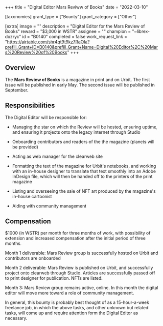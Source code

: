+++
title = "Digital Editor Mars Reviww of Books"
date = "2022-03-10"

[taxonomies]
grant_type = ["Bounty"]
grant_category = ["Other"]

[extra]
image = ""
description = "Digital Editor for the Mars Review of Books"
reward = "$3,000 in WSTR"
assignee = ""
champion = "~librex-dozryc"
id = "B0140"
completed = false
work_request_link = "https://airtable.com/shr4qt9t9kz7RaOIa?prefill_Grant+ID=B0140&prefill_Grant+Name=Digital%20Editor%2C%20Mars%20Review%20of%20Books"
+++

## Overview

The **Mars Review of Books** is a magazine in print and on Urbit. The first issue will be published in early May. The second issue will be published in September.

## Responsibilities

The Digital Editor will be responsible for:

- Managing the star on which the Review will be hosted, ensuring uptime, and ensuring it projects onto the legacy internet through Studio

- Onboarding contributors and readers of the the magazine (planets will be provided)

- Acting as web manager for the clearweb site

- Formatting the text of the magazine for Urbit's notebooks, and working with an in-house designer to translate that text smoothly into an Adobe InDesign file, which will then be handed off to the printers of the print magazine

- Listing and overseeing the sale of NFT art produced by the magazine's in-house cartoonist

- Aiding with community management

## Compensation

$1000 (in WSTR) per month for three months of work, with possibility of extension and increased compensation after the initial period of three months.

Month 1 deliverable: Mars Review group is successfully hosted on Urbit and contributors are onboarded

Month 2 deliverable: Mars Review is published on Urbit, and successfully project onto clearweb through Studio. Articles are successfully passed off to print designer for publication. NFTs are listed.

Month 3: Mars Review group remains active, online. In this month the digital editor will move more toward a role of community management.

In general, this bounty is probably best thought of as a 15-hour-a-week freelance job, in which the above tasks, and other unknown but related tasks, will come up and require attention form the Digital Editor as necessary.
